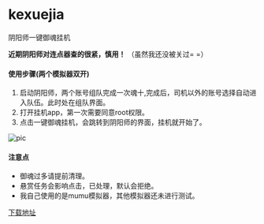 # kexuejia
阴阳师一键御魂挂机

**近期阴阳师对连点器查的很紧，慎用！** （虽然我还没被关过= =）

#### 使用步骤(两个模拟器双开)
 1. 启动阴阳师，两个账号组队完成一次魂十,完成后，司机以外的账号选择自动进入队伍。此时处在组队界面。
 2. 打开挂机app，第一次需要同意root权限。
 3. 点击一键御魂挂机，会跳转到阴阳师的界面，挂机就开始了。

![pic](http://7xpp4m.com1.z0.glb.clouddn.com/kexuejia.png)
#### 注意点
 - 御魂过多请提前清理。
 - 悬赏任务会影响点击，已处理，默认会拒绝。
 - 我自己使用的是mumu模拟器，其他模拟器还未进行测试。

[下载地址](https://www.pgyer.com/gQp7)
